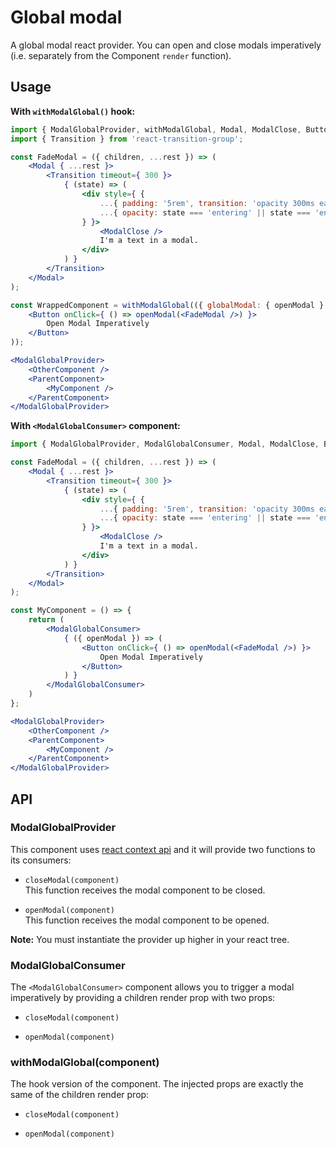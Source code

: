 # Global modal

A global modal react provider. You can open and close modals imperatively (i.e. separately from the Component `render` function).

## Usage

**With `withModalGlobal()` hook:**

```jsx
import { ModalGlobalProvider, withModalGlobal, Modal, ModalClose, Button } from '../src';
import { Transition } from 'react-transition-group';

const FadeModal = ({ children, ...rest }) => (
    <Modal { ...rest }>
        <Transition timeout={ 300 }>
            { (state) => (
                <div style={ {
                    ...{ padding: '5rem', transition: 'opacity 300ms ease-in-out' },
                    ...{ opacity: state === 'entering' || state === 'entered' ? 1 : 0 },
                } }>
                    <ModalClose />
                    I'm a text in a modal.
                </div>
            ) }
        </Transition>
    </Modal>
);

const WrappedComponent = withModalGlobal(({ globalModal: { openModal } }) => (
    <Button onClick={ () => openModal(<FadeModal />) }>
        Open Modal Imperatively
    </Button>
));

<ModalGlobalProvider>
    <OtherComponent />
    <ParentComponent>
        <MyComponent />
    </ParentComponent>
</ModalGlobalProvider>
```

**With `<ModalGlobalConsumer>` component:**

```jsx
import { ModalGlobalProvider, ModalGlobalConsumer, Modal, ModalClose, Button } from '../src';

const FadeModal = ({ children, ...rest }) => (
    <Modal { ...rest }>
        <Transition timeout={ 300 }>
            { (state) => (
                <div style={ {
                    ...{ padding: '5rem', transition: 'opacity 300ms ease-in-out' },
                    ...{ opacity: state === 'entering' || state === 'entered' ? 1 : 0 },
                } }>
                    <ModalClose />
                    I'm a text in a modal.
                </div>
            ) }
        </Transition>
    </Modal>
);

const MyComponent = () => {
    return (
        <ModalGlobalConsumer>
            { ({ openModal }) => (
                <Button onClick={ () => openModal(<FadeModal />) }>
                    Open Modal Imperatively
                </Button>
            ) }
        </ModalGlobalConsumer>
    )
};

<ModalGlobalProvider>
    <OtherComponent />
    <ParentComponent>
        <MyComponent />
    </ParentComponent>
</ModalGlobalProvider>
```

## API

### ModalGlobalProvider

This component uses [react context api](https://reactjs.org/docs/context.html) and it will provide two functions to its consumers:

- `closeModal(component)`   
This function receives the modal component to be closed.

- `openModal(component)`   
This function receives the modal component to be opened.

**Note:** You must instantiate the provider up higher in your react tree.

### ModalGlobalConsumer

The `<ModalGlobalConsumer>` component allows you to trigger a modal imperatively by providing a children render prop with two props:

- `closeModal(component)`

- `openModal(component)`

### withModalGlobal(component)

The hook version of the <ModalGlobalConsumer> component. The injected props are exactly the same of the <ModalGlobalConsumer> children render prop:

- `closeModal(component)`

- `openModal(component)`
